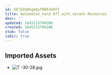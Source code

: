 ```yaml
---
id: GEl03GAhgmQyfNO63k8f3
title: Automaton_hand Off_with_sarath Resources
desc: ''
updated: 1645225706386
created: 1645225706386
stub: false
isDir: true
---
```

## Imported Assets
- ![7 -30-28.jpg](/assets/7--30-28.jpg)
